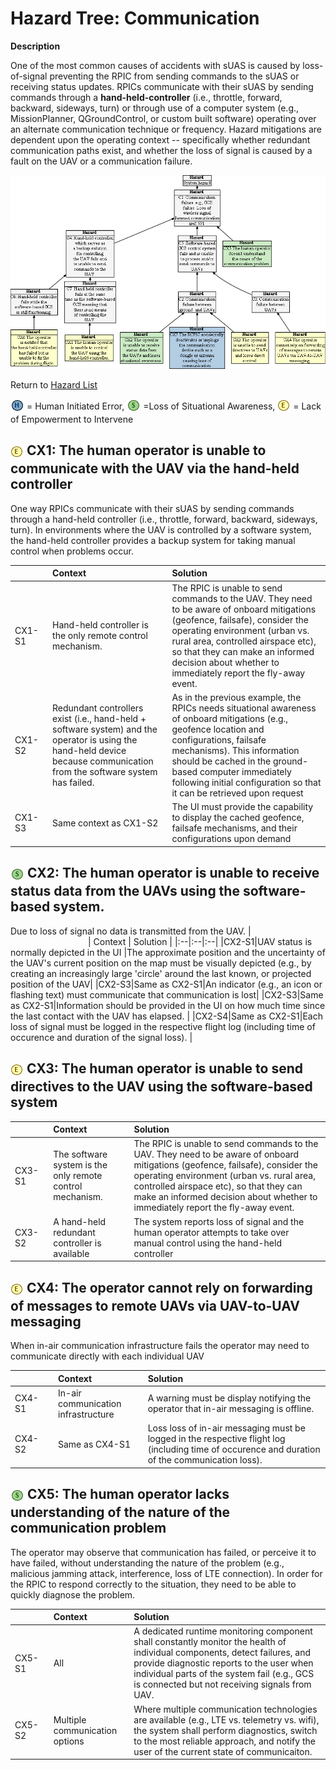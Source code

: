 # Hazard Tree: Communication

**Description** 

One of the most common causes of accidents with sUAS is caused by loss-of-signal preventing the RPIC from sending commands to the sUAS or receiving status updates. RPICs communicate with their sUAS by sending commands through a __hand-held-controller__ (i.e., throttle, forward, backward, sideways, turn) or through use of a computer system (e.g., MissionPlanner, QGroundControl, or custom built software) operating over an alternate communication technique or frequency.  Hazard mitigations are dependent upon the operating context -- specifically whether redundant communication paths exist, and whether the loss of signal is caused by a fault on the UAV or a communication failure. 

[![](figures/communication.png)](#)

Return to [Hazard List](../README.md)<br>

<sub>![](icons/h-icon.PNG)</sub> = Human Initiated Error, <sub>![](icons/s-icon.PNG)</sub> =Loss of Situational Awareness, <sub>![](icons/e-icon.PNG)</sub> = Lack of Empowerment to Intervene

##  <sub>![](icons/e-icon.PNG)</sub> <a name="CX1"> CX1: The human operator is unable to communicate with the UAV via the hand-held controller</a> 

One way RPICs communicate with their sUAS by sending commands through a hand-held controller (i.e., throttle, forward, backward, sideways, turn). In environments where the UAV is controlled by a software system, the hand-held controller provides a backup system for taking manual control when problems occur.

| <img width=150/> | Context | Solution |
|:--|:--|:--|
|CX1-S1|Hand-held controller is the only remote control mechanism.|The RPIC is unable to send commands to the UAV. They need to be aware of onboard mitigations (geofence, failsafe), consider the operating environment (urban vs. rural area, controlled airspace etc), so that they can make an informed decision about whether to immediately report the fly-away event. 
|CX1-S2|Redundant controllers exist (i.e., hand-held + software system) and the operator is using the hand-held device because communication from the software system has failed. |As in the previous example, the RPICs needs situational awareness of onboard mitigations (e.g., geofence location and configurations, failsafe mechanisms). This information should be cached in the ground-based computer immediately following initial configuration so that it can be retrieved upon request|
|CX1-S3|Same context as CX1-S2|The UI must provide the capability to display the cached geofence, failsafe mechanisms, and their configurations upon demand|

## <sub>![](icons/s-icon.PNG)</sub> <a name="CX2">CX2: The human operator is unable to receive status data from the UAVs using the software-based system.</a>

Due to loss of signal no data is transmitted from the UAV.
| <img width=120/> | Context | Solution |
|:--|:--|:--|
|CX2-S1|UAV status is normally depicted in the UI |The approximate position and the uncertainty of the UAV's current position on the map must be visually depicted (e.g., by creating an increasingly large 'circle' around the last known, or projected position of the UAV|
|CX2-S3|Same as CX2-S1|An indicator (e.g., an icon or flashing text) must communicate that communication is lost|
|CX2-S3|Same as CX2-S1|Information should be provided in the UI on how much time since the last contact with the UAV has elapsed. |
|CX2-S4|Same as CX2-S1|Each loss of signal must be logged in the respective flight log (including time of occurence and duration of the signal loss). |

## <sub>![](icons/e-icon.PNG)</sub> <a name="CX3">CX3: The human operator is unable to send directives to the UAV using the software-based system</a> 

| <img width=120/> | Context | Solution |
|:--|:--|:--|
|CX3-S1|The software system is the only remote control mechanism.|The RPIC is unable to send commands to the UAV. They need to be aware of onboard mitigations (geofence, failsafe), consider the operating environment (urban vs. rural area, controlled airspace etc), so that they can make an informed decision about whether to immediately report the fly-away event. 
|CX3-S2|A hand-held redundant controller is available |The system reports loss of signal and the human operator attempts to take over manual control using the hand-held controller|

##  <sub>![](icons/e-icon.PNG)</sub> <a name="CX4">CX4: The operator cannot rely on forwarding of messages to remote UAVs via UAV-to-UAV messaging</a>

When in-air communication infrastructure fails the operator may need to communicate directly with each individual UAV

| <img width=120/> | Context | Solution |
|:--|:--|:--|
|CX4-S1|In-air communication infrastructure| A warning must be display notifying the operator that in-air messaging is offline.
|CX4-S2|Same as CX4-S1|Loss loss of in-air messaging must be logged in the respective flight log (including time of occurence and duration of the communication loss).

## <sub>![](icons/s-icon.PNG)</sub> <a name="CX5">CX5: The human operator lacks understanding of the nature of the communication problem</a> 

The operator may observe that communication has failed, or perceive it to have failed, without understanding the nature of the problem (e.g., malicious jamming attack, interference, loss of LTE connection). In order for the RPIC to respond correctly to the situation, they need to be able to quickly diagnose the problem.

| <img width=120/> | Context | Solution |
|:--|:--|:--|
|CX5-S1|All|A dedicated runtime monitoring component shall constantly monitor the health of individual components, detect failures, and provide diagnostic reports to the user when individual parts of the system fail (e.g., GCS is connected but not receiving signals from UAV.|
|CX5-S2|Multiple communication options | Where multiple communication technologies are available (e.g., LTE vs. telemetry vs. wifi), the system shall perform diagnostics, switch to the most reliable approach, and notify the user of the current state of communicaiton.|


